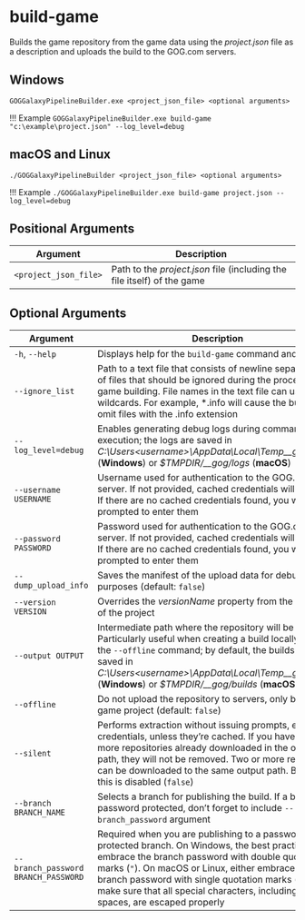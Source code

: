 # build-game

Builds the game repository from the game data using the *project.json* file as a description and uploads the build to the GOG.com servers.

## Windows

```
GOGGalaxyPipelineBuilder.exe <project_json_file> <optional arguments>
```

!!! Example
    ```
    GOGGalaxyPipelineBuilder.exe build-game "c:\example\project.json" --log_level=debug
    ```

## macOS and Linux

```
./GOGGalaxyPipelineBuilder <project_json_file> <optional arguments>
```

!!! Example
    ```
    ./GOGGalaxyPipelineBuilder.exe build-game project.json --log_level=debug
    ```

## Positional Arguments

| Argument              | Description                                                  |
| --------------------- | ------------------------------------------------------------ |
| `<project_json_file>` | Path to the *project.json* file (including the file itself) of the game |

## Optional Arguments

| Argument                            | Description                                                  |
| ----------------------------------- | ------------------------------------------------------------ |
| `-h`, `--help`                      | Displays help for the `build-game` command and exits         |
| `--ignore_list`                     | Path to a text file that consists of newline separated list of files that should be ignored during the process of game building. File names in the text file can use wildcards. For example, *.info will cause the builder to omit files with the .info extension |
| `--log_level=debug`                 | Enables generating debug logs during command execution; the logs are saved in *C:\Users\<username>\AppData\Local\Temp\__gog\logs* (**Windows**) or *$TMPDIR/__gog/logs* (**macOS**) |
| `--username USERNAME`               | Username used for authentication to the GOG.com server. If not provided, cached credentials will be used. If there are no cached credentials found, you will be prompted to enter them |
| `--password PASSWORD`               | Password used for authentication to the GOG.com server. If not provided, cached credentials will be used. If there are no cached credentials found, you will be prompted to enter them |
| `--dump_upload_info`                | Saves the manifest of the upload data for debug purposes (default: `false`) |
| `--version VERSION`                 | Overrides the *versionName* property from the .json file of the project |
| `--output OUTPUT`                   | Intermediate path where the repository will be built into. Particularly useful when creating a build locally, using the `--offline` command; by default, the builds are saved in *C:\Users\<username>\AppData\Local\Temp\__gog\builds* (**Windows**) or *$TMPDIR/__gog/builds* (**macOS**) |
| `--offline`                         | Do not upload the repository to servers, only build the game project (default: `false`) |
| `--silent`                          | Performs extraction without issuing prompts, except for credentials, unless they’re cached. If you have one or more repositories already downloaded in the output path, they will not be removed. Two or more repositories can be downloaded to the same output path. By default, this is disabled (`false`) |
| `--branch BRANCH_NAME`              | Selects a branch for publishing the build. If a branch is password protected, don’t forget to include `--branch_password` argument |
| `--branch_password BRANCH_PASSWORD` | Required when you are publishing to a password protected branch. On Windows, the best practice is to embrace the branch password with double quotation marks (`"`). On macOS or Linux, either embrace the branch password with single quotation marks (`'`), or make sure that all special characters, including white-spaces, are escaped properly |
